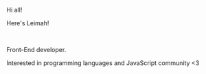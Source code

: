 Hi all!

Here's Leimah!

<br>

Front-End developer. 

Interested in programming languages and JavaScript community <3

